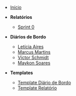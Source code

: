 - [Início](/)

- **Relatórios**

  - [Sprint 0](relatorios/Sprint-0.md)

- **Diários de Bordo**

  - [Letícia Aires](diario-de-bordo/leticia-aires.md)
  - [Marcus Martins](diario-de-bordo/marcus-martins.md)
  - [Víctor Schmidt](diario-de-bordo/victor-schmidt.md)
  - [Maykon Soares](diario-de-bordo/maykon-soares.md)

- **Templates**
  - [Template Diário de Bordo](templates/template-diario-bordo.md)
  - [Template Relatório](templates/template-relatorio.md)
